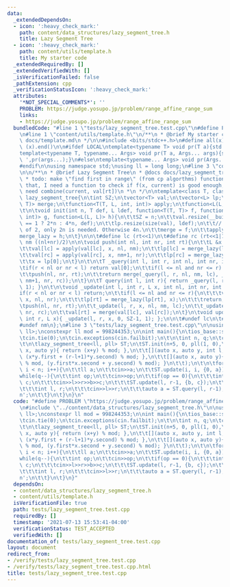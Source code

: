 ```yaml
---
data:
  _extendedDependsOn:
  - icon: ':heavy_check_mark:'
    path: content/data_structures/lazy_segment_tree.h
    title: Lazy Segment Tree
  - icon: ':heavy_check_mark:'
    path: content/utils/template.h
    title: My starter code
  _extendedRequiredBy: []
  _extendedVerifiedWith: []
  _isVerificationFailed: false
  _pathExtension: cpp
  _verificationStatusIcon: ':heavy_check_mark:'
  attributes:
    '*NOT_SPECIAL_COMMENTS*': ''
    PROBLEM: https://judge.yosupo.jp/problem/range_affine_range_sum
    links:
    - https://judge.yosupo.jp/problem/range_affine_range_sum
  bundledCode: "#line 1 \"tests/lazy_segment_tree.test.cpp\"\n#define PROBLEM \"https://judge.yosupo.jp/problem/range_affine_range_sum\"\
    \n#line 1 \"content/utils/template.h\"\n/**\n * @brief My starter code\n * @docs\
    \ docs/template.md\n */\n\n#include <bits/stdc++.h>\n#define all(x) (x).begin(),\
    \ (x).end()\n\n#ifdef LOCAL\ntemplate<typename T> void pr(T a){std::cerr<<a<<std::endl;}\n\
    template<typename T, typename... Args> void pr(T a, Args... args){std::cerr<<a<<'\
    \ ',pr(args...);}\n#else\ntemplate<typename... Args> void pr(Args... args){}\n\
    #endif\n\nusing namespace std;\nusing ll = long long;\n#line 3 \"content/data_structures/lazy_segment_tree.h\"\
    \n\n/**\n * @brief Lazy Segment Tree\n * @docs docs/lazy_segment_tree.md\n *\n\
    \ * todo: make \"find first in range\" (from cp algorthms) function\n * to do\
    \ that, I need a function to check if f(x, current) is good enough, and I also\
    \ need combine(current, val[rt])\n *\n */\n\ntemplate<class T, class L> struct\
    \ lazy_segment_tree{\n\tint SZ;\n\tvector<T> val;\n\tvector<L> lp;\n\tfunction<T(T,\
    \ T)> merge;\n\tfunction<T(T, L, int, int)> apply;\n\tfunction<L(L, L)> merge_lazy;\n\
    \t\n\tvoid init(int n, T def, L ldef, function<T(T, T)> f, function<T(T, L, int,\
    \ int)> g, function<L(L, L)> h){\n\t\tSZ = n;\n\t\tval.resize(__builtin_popcount(n)\
    \ == 1 ? 2*n : 4*n, def);\n\t\tlp.resize(size(val), ldef);\n\t\t// If n is a power\
    \ of 2, only 2n is needed. Otherwise 4n.\n\t\tmerge = f;\n\t\tapply = g;\n\t\t\
    merge_lazy = h;\n\t}\n\n\t#define lc (rt<<1)\n\t#define rc (rt<<1|1)\n\t#define\
    \ nm ((nl+nr)/2)\n\n\tvoid push(int nl, int nr, int rt){\n\t\tL &x = lp[rt];\n\
    \t\tval[lc] = apply(val[lc], x, nl, nm);\n\t\tlp[lc] = merge_lazy(lp[lc], x);\n\
    \t\tval[rc] = apply(val[rc], x, nm+1, nr);\n\t\tlp[rc] = merge_lazy(lp[rc], x);\n\
    \t\tx = lp[0];\n\t}\n\t\n\tT _query(int l, int r, int nl, int nr, int rt){\n\t\
    \tif(r < nl or nr < l) return val[0];\n\t\tif(l <= nl and nr <= r) return val[rt];\n\
    \t\tpush(nl, nr, rt);\n\t\treturn merge(_query(l, r, nl, nm, lc), _query(l, r,\
    \ nm+1, nr, rc));\n\t}\n\tT query(int l, int r){ return _query(l, r, 0, SZ-1,\
    \ 1); }\n\t\n\tvoid _update(int l, int r, L x, int nl, int nr, int rt){\n\t\t\
    if(r < nl or nr < l) return;\n\t\tif(l <= nl and nr <= r){\n\t\t\tval[rt] = apply(val[rt],\
    \ x, nl, nr);\n\t\t\tlp[rt] = merge_lazy(lp[rt], x);\n\t\t\treturn;\n\t\t}\n\t\
    \tpush(nl, nr, rt);\n\t\t_update(l, r, x, nl, nm, lc);\n\t\t_update(l, r, x, nm+1,\
    \ nr, rc);\n\t\tval[rt] = merge(val[lc], val[rc]);\n\t}\n\tvoid update(int l,\
    \ int r, L x){ _update(l, r, x, 0, SZ-1, 1); };\n\n\t#undef lc\n\t#undef rc\n\t\
    #undef nm\n};\n#line 3 \"tests/lazy_segment_tree.test.cpp\"\n\nusing pll = pair<ll,\
    \ ll>;\nconstexpr ll mod = 998244353;\n\nint main(){\n\tios_base::sync_with_stdio(0);\n\
    \tcin.tie(0);\n\tcin.exceptions(cin.failbit);\n\t\n\tint n, q;\n\tcin>>n>>q;\n\
    \t\n\tlazy_segment_tree<ll, pll> ST;\n\tST.init(n+5, 0, pll(1, 0),\n\t\t[](auto\
    \ x, auto y){ return (x+y) % mod; },\n\t\t[](auto x, auto y, int l, int r){ return\
    \ (x*y.first + (r-l+1)*y.second) % mod; },\n\t\t[](auto x, auto y){ return pll(x.first*y.first\
    \ % mod, (y.first*x.second + y.second) % mod); }\n\t\t);\n\t\n\tfor(int i = 0;\
    \ i < n; i++){\n\t\tll a;\n\t\tcin>>a;\n\t\tST.update(i, i, {0, a});\n\t}\n\t\
    while(q--){\n\t\tint op;\n\t\tcin>>op;\n\t\tif(op == 0){\n\t\t\tint l, r; ll b,\
    \ c;\n\t\t\tcin>>l>>r>>b>>c;\n\t\t\tST.update(l, r-1, {b, c});\n\t\t}\n\t\telse{\n\
    \t\t\tint l, r;\n\t\t\tcin>>l>>r;\n\t\t\tauto a = ST.query(l, r-1);\n\t\t\tcout<<a<<'\\\
    n';\n\t\t}\n\t}\n}\n"
  code: "#define PROBLEM \"https://judge.yosupo.jp/problem/range_affine_range_sum\"\
    \n#include \"../content/data_structures/lazy_segment_tree.h\"\n\nusing pll = pair<ll,\
    \ ll>;\nconstexpr ll mod = 998244353;\n\nint main(){\n\tios_base::sync_with_stdio(0);\n\
    \tcin.tie(0);\n\tcin.exceptions(cin.failbit);\n\t\n\tint n, q;\n\tcin>>n>>q;\n\
    \t\n\tlazy_segment_tree<ll, pll> ST;\n\tST.init(n+5, 0, pll(1, 0),\n\t\t[](auto\
    \ x, auto y){ return (x+y) % mod; },\n\t\t[](auto x, auto y, int l, int r){ return\
    \ (x*y.first + (r-l+1)*y.second) % mod; },\n\t\t[](auto x, auto y){ return pll(x.first*y.first\
    \ % mod, (y.first*x.second + y.second) % mod); }\n\t\t);\n\t\n\tfor(int i = 0;\
    \ i < n; i++){\n\t\tll a;\n\t\tcin>>a;\n\t\tST.update(i, i, {0, a});\n\t}\n\t\
    while(q--){\n\t\tint op;\n\t\tcin>>op;\n\t\tif(op == 0){\n\t\t\tint l, r; ll b,\
    \ c;\n\t\t\tcin>>l>>r>>b>>c;\n\t\t\tST.update(l, r-1, {b, c});\n\t\t}\n\t\telse{\n\
    \t\t\tint l, r;\n\t\t\tcin>>l>>r;\n\t\t\tauto a = ST.query(l, r-1);\n\t\t\tcout<<a<<'\\\
    n';\n\t\t}\n\t}\n}"
  dependsOn:
  - content/data_structures/lazy_segment_tree.h
  - content/utils/template.h
  isVerificationFile: true
  path: tests/lazy_segment_tree.test.cpp
  requiredBy: []
  timestamp: '2021-07-13 15:53:41-04:00'
  verificationStatus: TEST_ACCEPTED
  verifiedWith: []
documentation_of: tests/lazy_segment_tree.test.cpp
layout: document
redirect_from:
- /verify/tests/lazy_segment_tree.test.cpp
- /verify/tests/lazy_segment_tree.test.cpp.html
title: tests/lazy_segment_tree.test.cpp
---
```

